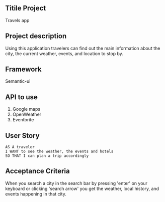 ## Titile Project

Travels app

## Project description

Using this application travelers can find out the main information about the city, the current weather, events, and location to stop by.

## Framework

Semantic-ui

## API to use

1. Google maps
2. OpenWeather 
3. Eventbrite


## User Story

```
AS A traveler
I WANT to see the weather, the events and hotels
SO THAT I can plan a trip accordingly
```

## Acceptance Criteria

When you search a city in the search bar by pressing 'enter' on your keyboard or clicking 'search arrow' you get the weather, local history, and events happening in that city. 
